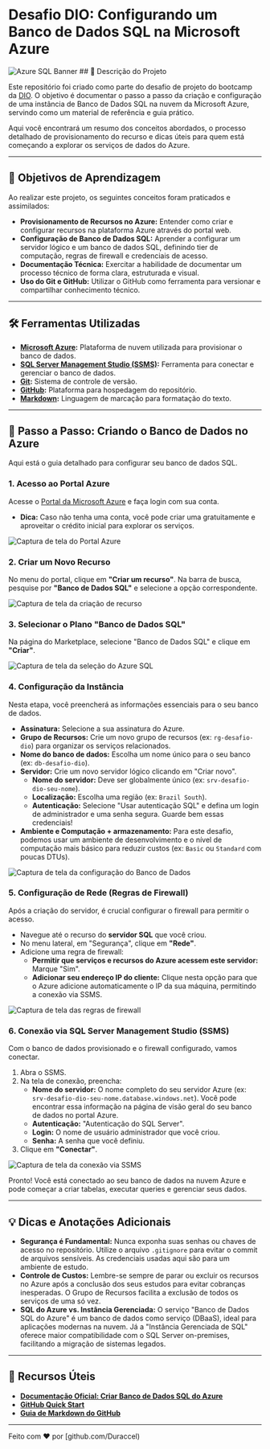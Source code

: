# Desafio DIO: Configurando um Banco de Dados SQL na Microsoft Azure

![Azure SQL Banner](https://user-images.githubusercontent.com/12345678/your-banner-image-url.png) ## 📝 Descrição do Projeto

Este repositório foi criado como parte do desafio de projeto do bootcamp da [DIO](https://www.dio.me/). O objetivo é documentar o passo a passo da criação e configuração de uma instância de Banco de Dados SQL na nuvem da Microsoft Azure, servindo como um material de referência e guia prático.

Aqui você encontrará um resumo dos conceitos abordados, o processo detalhado de provisionamento do recurso e dicas úteis para quem está começando a explorar os serviços de dados do Azure.

---

## 🎯 Objetivos de Aprendizagem

Ao realizar este projeto, os seguintes conceitos foram praticados e assimilados:

- **Provisionamento de Recursos no Azure:** Entender como criar e configurar recursos na plataforma Azure através do portal web.
- **Configuração de Banco de Dados SQL:** Aprender a configurar um servidor lógico e um banco de dados SQL, definindo tier de computação, regras de firewall e credenciais de acesso.
- **Documentação Técnica:** Exercitar a habilidade de documentar um processo técnico de forma clara, estruturada e visual.
- **Uso do Git e GitHub:** Utilizar o GitHub como ferramenta para versionar e compartilhar conhecimento técnico.

---

## 🛠️ Ferramentas Utilizadas

- **[Microsoft Azure](https://portal.azure.com/):** Plataforma de nuvem utilizada para provisionar o banco de dados.
- **[SQL Server Management Studio (SSMS)](https://docs.microsoft.com/pt-br/sql/ssms/download-sql-server-management-studio-ssms):** Ferramenta para conectar e gerenciar o banco de dados.
- **[Git](https://git-scm.com/):** Sistema de controle de versão.
- **[GitHub](https://github.com/):** Plataforma para hospedagem do repositório.
- **[Markdown](https://www.markdownguide.org/):** Linguagem de marcação para formatação do texto.

---

## 🚀 Passo a Passo: Criando o Banco de Dados no Azure

Aqui está o guia detalhado para configurar seu banco de dados SQL.

### 1. Acesso ao Portal Azure

Acesse o [Portal da Microsoft Azure](https://portal.azure.com/) e faça login com sua conta.

* **Dica:** Caso não tenha uma conta, você pode criar uma gratuitamente e aproveitar o crédito inicial para explorar os serviços.

![Captura de tela do Portal Azure](images/01-portal-azure.png)

### 2. Criar um Novo Recurso

No menu do portal, clique em **"Criar um recurso"**. Na barra de busca, pesquise por **"Banco de Dados SQL"** e selecione a opção correspondente.

![Captura de tela da criação de recurso](images/02-criar-recurso.png)

### 3. Selecionar o Plano "Banco de Dados SQL"

Na página do Marketplace, selecione "Banco de Dados SQL" e clique em **"Criar"**.

![Captura de tela da seleção do Azure SQL](images/03-azure-sql.png)

### 4. Configuração da Instância

Nesta etapa, você preencherá as informações essenciais para o seu banco de dados.

- **Assinatura:** Selecione a sua assinatura do Azure.
- **Grupo de Recursos:** Crie um novo grupo de recursos (ex: `rg-desafio-dio`) para organizar os serviços relacionados.
- **Nome do banco de dados:** Escolha um nome único para o seu banco (ex: `db-desafio-dio`).
- **Servidor:** Crie um novo servidor lógico clicando em "Criar novo".
    - **Nome do servidor:** Deve ser globalmente único (ex: `srv-desafio-dio-seu-nome`).
    - **Localização:** Escolha uma região (ex: `Brazil South`).
    - **Autenticação:** Selecione "Usar autenticação SQL" e defina um login de administrador e uma senha segura. Guarde bem essas credenciais!
- **Ambiente e Computação + armazenamento:** Para este desafio, podemos usar um ambiente de desenvolvimento e o nível de computação mais básico para reduzir custos (ex: `Basic` ou `Standard` com poucas DTUs).

![Captura de tela da configuração do Banco de Dados](images/04-configuracao-bd.png)

### 5. Configuração de Rede (Regras de Firewall)

Após a criação do servidor, é crucial configurar o firewall para permitir o acesso.

- Navegue até o recurso do **servidor SQL** que você criou.
- No menu lateral, em "Segurança", clique em **"Rede"**.
- Adicione uma regra de firewall:
    - **Permitir que serviços e recursos do Azure acessem este servidor:** Marque "Sim".
    - **Adicionar seu endereço IP do cliente:** Clique nesta opção para que o Azure adicione automaticamente o IP da sua máquina, permitindo a conexão via SSMS.

![Captura de tela das regras de firewall](images/05-regras-firewall.png)

### 6. Conexão via SQL Server Management Studio (SSMS)

Com o banco de dados provisionado e o firewall configurado, vamos conectar.

1.  Abra o SSMS.
2.  Na tela de conexão, preencha:
    - **Nome do servidor:** O nome completo do seu servidor Azure (ex: `srv-desafio-dio-seu-nome.database.windows.net`). Você pode encontrar essa informação na página de visão geral do seu banco de dados no portal Azure.
    - **Autenticação:** "Autenticação do SQL Server".
    - **Login:** O nome de usuário administrador que você criou.
    - **Senha:** A senha que você definiu.
3.  Clique em **"Conectar"**.

![Captura de tela da conexão via SSMS](images/06-conexao-ssms.png)

Pronto! Você está conectado ao seu banco de dados na nuvem Azure e pode começar a criar tabelas, executar queries e gerenciar seus dados.

---

## 💡 Dicas e Anotações Adicionais

- **Segurança é Fundamental:** Nunca exponha suas senhas ou chaves de acesso no repositório. Utilize o arquivo `.gitignore` para evitar o commit de arquivos sensíveis. As credenciais usadas aqui são para um ambiente de estudo.
- **Controle de Custos:** Lembre-se sempre de parar ou excluir os recursos no Azure após a conclusão dos seus estudos para evitar cobranças inesperadas. O Grupo de Recursos facilita a exclusão de todos os serviços de uma só vez.
- **SQL do Azure vs. Instância Gerenciada:** O serviço "Banco de Dados SQL do Azure" é um banco de dados como serviço (DBaaS), ideal para aplicações modernas na nuvem. Já a "Instância Gerenciada de SQL" oferece maior compatibilidade com o SQL Server on-premises, facilitando a migração de sistemas legados.

---

## 🔗 Recursos Úteis

- **[Documentação Oficial: Criar Banco de Dados SQL do Azure](https://learn.microsoft.com/pt-br/azure/azure-sql/database/single-database-create-quickstart?view=azuresql&tabs=azure-portal)**
- **[GitHub Quick Start](https://github.com/digitalinnovationone/dio-lab-open-source)**
- **[Guia de Markdown do GitHub](https://guides.github.com/features/mastering-markdown/)**

---

Feito com ❤️ por [github.com/Duraccel)
